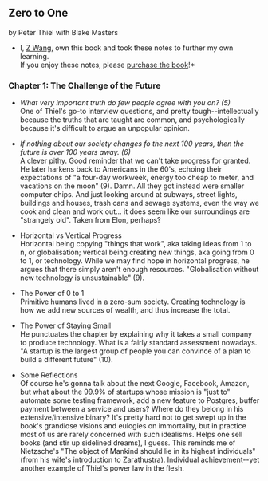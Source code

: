 ## Zero to One

by Peter Thiel with Blake Masters

* I, [Z Wang](http://thezwang.com/), own this book and took these notes to further my own learning.   
If you enjoy these notes, please [purchase the book](https://www.amazon.com/Zero-One-Notes-Startups-Future/dp/0804139296/ref=sr_1_1?ie=UTF8&qid=1545930603&sr=8-1&keywords=zero+to+one)!*

### Chapter 1: The Challenge of the Future

* *What very important truth do few people agree with you on? (5)*   
  One of Thiel's go-to interview questions, and pretty tough--intellectually because the truths that are taught are common, and psychologically because
  it's difficult to argue an unpopular opinion.

* *If nothing about our society changes fo the next 100 years, then the future
  is over 100 years away. (6)*   
  A clever pithy. Good reminder that we can't take progress for granted. He later harkens back to Americans in the 60's, echoing their expectations of "a four-day workweek, energy too cheap to meter, and vacations on the moon" (9). Damn. All they got instead were smaller computer chips. And just looking around at subways, street lights, buildings and houses, trash cans and sewage systems, even the way we cook and clean and work out... it does seem like our surroundings are "strangely old". Taken from Elon, perhaps?

* Horizontal vs Vertical Progress   
  Horizontal being copying "things that work", aka taking ideas from 1 to n, or globalisation; vertical being creating new things, aka going from 0 to 1, or technology. While we may find hope in horizontal progress, he argues that there simply aren't enough resources. "Globalisation without new technology is unsustainable" (9).

* The Power of 0 to 1   
  Primitive humans lived in a zero-sum society. Creating technology is how we add new sources of wealth, and thus increase the total.

* The Power of Staying Small   
  He punctuates the chapter by explaining why it takes a small company to produce technology. What is a fairly standard assessment nowadays. "A startup is the largest group of people you can convince of a plan to build a different future" (10).

* Some Reflections   
  Of course he's gonna talk about the next Google, Facebook, Amazon, but what about the 99.9% of startups whose mission is "just to" automate some testing framework, add a new feature to Postgres, buffer payment between a service and users? Where do they belong in his extensive/intensive binary? It's pretty hard not to get swept up in the book's grandiose visions and eulogies on immortality, but in practice most of us are rarely concerned with such idealisms. Helps one sell books (and stir up sidelined dreams), I guess. 
  This reminds me of Nietzsche's "The object of Mankind should lie in its highest individuals" (from his wife's introduction to Zarathustra). Individual achievement--yet another example of Thiel's power law in the flesh. 
  